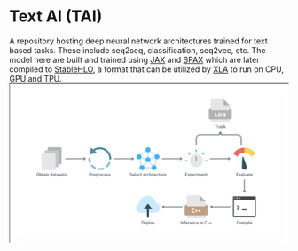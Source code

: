 # Text AI (TAI)

A repository hosting deep neural network architectures trained for text based tasks. These include seq2seq, classification, seq2vec, etc.
The model here are built and trained using [JAX](https://github.com/google/jax) and [SPAX](https://github.com/svarunid/spax) which are later compiled to [StableHLO](https://github.com/openxla/stablehlo), a format that can be utilized by [XLA](https://www.tensorflow.org/xla) to run on CPU, GPU and TPU.
<br>
![pipeline](./img/pipeline.png)

